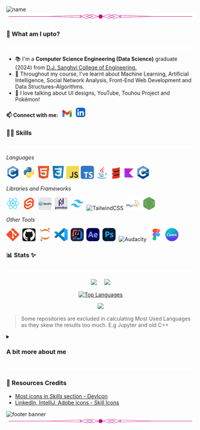 <!-- Header border -->
<img src="assets/top-banner.gif" alt="name">
<img src="assets/line_divider_color.png" alt="topDivider">

<!-- Brief Description -->
### 📃 What am I upto?
<img src="./assets/color-border.svg" alt="border-bottom colored"/>

- 📚 I'm a **Computer Science Engineering (Data Science)** graduate (2024) from [D.J. Sanghvi College of Engineering.](https://www.djsce.ac.in/)
- 🌱 Throughout my course, I've learnt about Machine Learning, Artificial Intelligence, Social Network Analysis, Front-End Web Development and Data Structures-Algorithms.
- 💬 I love talking about UI designs, YouTube, Touhou Project and Pokémon!

<!-- Contact -->
<p><strong>📫 Connect with me: </strong>&nbsp;
<a href="mailto:samarthtumdi.official@gmail.com"><img width="25" src="./assets/google-gmail.svg"/></a> &nbsp;
<a href="https://www.linkedin.com/in/samarth-tumdi-4474b51b0/"><img width="25" src="https://raw.githubusercontent.com/tandpfun/skill-icons/main/icons/LinkedIn.svg"/></a> &nbsp;
</p>

<p><h3>👨‍💻 Skills</h3>
  <img src="./assets/color-border.svg" alt="border-bottom colored"/></p>
<p><em>Languages</em></p>
<p>
  <img style="width: 35px;" src="https://raw.githubusercontent.com/devicons/devicon/master/icons/c/c-original.svg" alt="C" title="C"/>&nbsp; 
  <img style="width: 35px;" src="https://raw.githubusercontent.com/devicons/devicon/master/icons/python/python-original.svg" alt="Python" title="Python"/> 
  <img style="width: 35px;" src="https://raw.githubusercontent.com/devicons/devicon/master/icons/html5/html5-original.svg" alt="HTML" title="HTML"/> 
  <img style="width: 35px;" src="https://raw.githubusercontent.com/devicons/devicon/master/icons/css3/css3-original.svg" alt="CSS" title="CSS"/> 
  <img style="width: 35px;" src="https://raw.githubusercontent.com/devicons/devicon/master/icons/javascript/javascript-original.svg" alt="JavaScript" title="JavaScript"/> 
  <img style="width: 35px;" src="./assets/typescript-icon.svg" alt="TypeScript" title="TypeScript"/> 
  <img style="width: 35px;" src="https://raw.githubusercontent.com/devicons/devicon/master/icons/java/java-original.svg" alt="Java" title="Java"/> 
  <img style="width: 32px;" src="https://raw.githubusercontent.com/devicons/devicon/master/icons/scala/scala-original.svg" alt="Scala" title="Scala"/> 
  <img style="width: 32px;" src="https://raw.githubusercontent.com/devicons/devicon/master/icons/kotlin/kotlin-original.svg" alt="Kotlin" title="Kotlin"/> 
  <img style="width: 35px;" src="https://raw.githubusercontent.com/devicons/devicon/master/icons/cplusplus/cplusplus-original.svg" alt="C++" title="C++"/> 
</p>

<em>Libraries and Frameworks</em>
<p>
  <img style="width: 35px;" src="https://raw.githubusercontent.com/devicons/devicon/master/icons/react/react-original.svg" alt="React" title="React"/>&nbsp; 
  <img style="width: 35px;" src="./assets/svelte-icon.svg" alt="Svelte" title="Svelte"/>&nbsp; 
  <img style="width: 35px;" src="assets/numpy.png" alt="NumPy" title="NumPy"/>&nbsp; 
  <img style="width: 35px;" src="assets/pandas.png" alt="Pandas" title="Pandas"/>&nbsp; 
  <img style="width: 35px;" src="https://raw.githubusercontent.com/devicons/devicon/master/icons/tailwindcss/tailwindcss-plain.svg" alt="TailwindCSS" title="TailwindCSS"/>&nbsp; 
  <img style="width: 35px;" src="https://skillicons.dev/icons?i=js,html,css,wasm)" alt="TailwindCSS" title="TailwindCSS" />&nbsp; 
  <img style="width: 35px;" src="https://raw.githubusercontent.com/devicons/devicon/master/icons/mysql/mysql-original-wordmark.svg" alt="MySQL" title="MySQL"/>&nbsp; 
  <img style="width: 35px;" src="https://raw.githubusercontent.com/devicons/devicon/master/icons/nodejs/nodejs-plain.svg" alt="NodeJS" title="NodeJS"/>&nbsp; 
</p>

<em>Other Tools</em>
<p>
  <img style="width: 35px;" src="https://raw.githubusercontent.com/devicons/devicon/master/icons/git/git-original.svg" alt="Git" title="Git"/>&nbsp; 
  <img style="width: 35px;" src="assets/octocat.png" alt="GitHub" title="GitHub"/>&nbsp; 
  <img style="width: 35px;" src="https://raw.githubusercontent.com/devicons/devicon/master/icons/jupyter/jupyter-original.svg" alt="Jupyter" title="Jupyter"/>&nbsp; 
  <img style="width: 35px;" src="https://raw.githubusercontent.com/devicons/devicon/master/icons/vscode/vscode-original.svg" alt="VSCode" title="VSCode"/>&nbsp; 
  <img style="width: 35px;" src="https://raw.githubusercontent.com/tandpfun/skill-icons/main/icons/Idea-Dark.svg" alt="IntelliJ" title="IntelliJ"/>&nbsp; 
  <img style="width: 35px;" src="https://raw.githubusercontent.com/tandpfun/skill-icons/main/icons/AfterEffects.svg" alt="Adobe After Effects" title="Adobe After Effects"/>&nbsp; 
  <img style="width: 35px;" src="https://raw.githubusercontent.com/tandpfun/skill-icons/main/icons/Photoshop.svg" alt="Adobe Photoshop" title="Adobe Photoshop"/>&nbsp; 
  <img style="width: 35px;" src="https://upload.wikimedia.org/wikipedia/commons/f/f6/Audacity_Logo.svg" alt="Audacity" title="Audacity"/>&nbsp; 
  <img style="width: 35px;" src="./assets/figma-icon.svg" alt="Figma" title="Figma"/>&nbsp; 
  <img style="width: 35px;" src="./assets/canva-icon.svg" alt="Canva" title="Canva"/>&nbsp; 
</p>

<!-- Stats -->
### 📊 Stats ✨
<img src="./assets/color-border.svg" alt="border-bottom colored"/>
<p align="center">
<a href="https://git.io/streak-stats"><img width="45%" src="https://streak-stats.demolab.com?user=Skyoxima&theme=radical&border_radius=20&fire=FFD600"/></a> &nbsp; &nbsp; <a href="https://github.com/anuraghazra/github-readme-stats"><img width="50%" src="https://github-readme-stats.vercel.app/api?username=skyoxima&hide=commits&theme=radical&border_radius=20&locale=en&count_private=true&show_icons=true&include_all_commits=true"/></a>
</p>
<p align="center">
  <a href="https://github.com/anuraghazra/github-readme-stats"><img src="https://github-readme-stats.vercel.app/api/top-langs/?username=skyoxima&theme=radical&exclude_repo=Old-CPP-Proxima-Bank&hide=jupyter%20notebook&langs_count=10&border_radius=20&layout=compact" alt="Top Languages"/></a>
</p>
<p align="center">
  <a href="https://github.com/ryo-ma/github-profile-trophy"><img src="https://github-profile-trophy.vercel.app/?username=skyoxima&theme=radical&margin-w=15&no-bg=true" /></a>
</p>

> Some repositories are excluded in calculating Most Used Languages as they skew the results too much. E.g Jupyter and old C++

<details>
<summary><h3>A bit more about me<h3></summary>
<p>
I am Samarth Tumdi, but go by Skyoxima here, my "Internet name". I am a 19y/o who was always fascinated by computers, basically grew with them from making PowerPoint presentations about numbers using WordArt when I was 5-6, fond memories😊; playing games (Road Rash😌), to eventually learning about programming and understanding the process of making my machine do what I've imagined in my mind. 
</p>
<p>
As I've mentioned at the top, I am a student as of now and currently I'm leanring both core Computer Science concepts, Web Development as well as Machine Learning. I've not yet decided my final vocation amongst these 3 as I am quite interested and passionate for each of them and this account will act as a "sanctuary" of everything I am learning. I hope it becomes something worthwhile and enjoyable!
</p>
</details> 
<img src="./assets/color-border.svg" alt="border-bottom colored"/>

### 🙏 Resources Credits 
- <a target="_blank" href="https://github.com/devicons/devicon">Most icons in <em>Skills</em> section - DevIcon</a> 
- <a target="_blank" href="https://github.com/tandpfun/skill-icons">LinkedIn, IntelliJ, Adobe icons - Skill Icons</a> 

<img src="assets/only-bg.gif" alt="footer banner">
<!-- Footer border -->
<img src="assets/line_divider_color.png" alt="bottomDivider">
